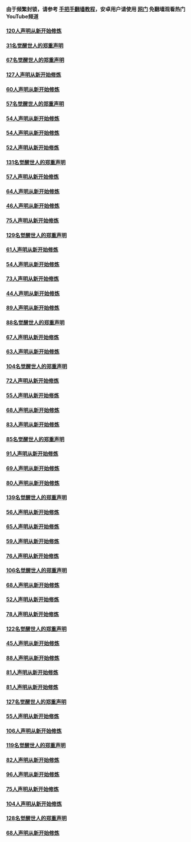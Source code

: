 #### 由于频繁封锁，请参考 [手把手翻墙教程](https://github.com/gfw-breaker/guides/wiki/)，安卓用户请使用 [网门](https://github.com/gfw-breaker/nogfw/blob/master/dl.md?t=02111800) 免翻墙观看热门YouTube频道 

#### [120人声明从新开始修炼](../pages/91/420141.md?t=02111800) 

#### [31名觉醒世人的郑重声明](../pages/91/420197.md?t=02111800) 

#### [67名觉醒世人的郑重声明](../pages/91/420140.md?t=02111800) 

#### [127人声明从新开始修炼](../pages/91/420082.md?t=02111800) 

#### [60人声明从新开始修炼](../pages/91/420081.md?t=02111800) 

#### [57名觉醒世人的郑重声明](../pages/91/420080.md?t=02111800) 

#### [54人声明从新开始修炼](../pages/91/419533.md?t=02111800) 

#### [54人声明从新开始修炼](../pages/91/419532.md?t=02111800) 

#### [52人声明从新开始修炼](../pages/91/419531.md?t=02111800) 

#### [131名觉醒世人的郑重声明](../pages/91/419530.md?t=02111800) 

#### [57人声明从新开始修炼](../pages/91/419430.md?t=02111800) 

#### [64人声明从新开始修炼](../pages/91/419429.md?t=02111800) 

#### [46人声明从新开始修炼](../pages/91/419428.md?t=02111800) 

#### [75人声明从新开始修炼](../pages/91/419427.md?t=02111800) 

#### [129名觉醒世人的郑重声明](../pages/91/419426.md?t=02111800) 

#### [61人声明从新开始修炼](../pages/91/419198.md?t=02111800) 

#### [54人声明从新开始修炼](../pages/91/419197.md?t=02111800) 

#### [73人声明从新开始修炼](../pages/91/419196.md?t=02111800) 

#### [44人声明从新开始修炼](../pages/91/419075.md?t=02111800) 

#### [89人声明从新开始修炼](../pages/91/419074.md?t=02111800) 

#### [88名觉醒世人的郑重声明](../pages/91/419195.md?t=02111800) 

#### [67人声明从新开始修炼](../pages/91/419073.md?t=02111800) 

#### [63人声明从新开始修炼](../pages/91/419072.md?t=02111800) 

#### [104名觉醒世人的郑重声明](../pages/91/419071.md?t=02111800) 

#### [72人声明从新开始修炼](../pages/91/418902.md?t=02111800) 

#### [55人声明从新开始修炼](../pages/91/418901.md?t=02111800) 

#### [68人声明从新开始修炼](../pages/91/418900.md?t=02111800) 

#### [83人声明从新开始修炼](../pages/91/418757.md?t=02111800) 

#### [85名觉醒世人的郑重声明](../pages/91/418899.md?t=02111800) 

#### [91人声明从新开始修炼](../pages/91/418756.md?t=02111800) 

#### [69人声明从新开始修炼](../pages/91/418755.md?t=02111800) 

#### [80人声明从新开始修炼](../pages/91/418754.md?t=02111800) 

#### [139名觉醒世人的郑重声明](../pages/91/418753.md?t=02111800) 

#### [56人声明从新开始修炼](../pages/91/418594.md?t=02111800) 

#### [65人声明从新开始修炼](../pages/91/418593.md?t=02111800) 

#### [59人声明从新开始修炼](../pages/91/418592.md?t=02111800) 

#### [76人声明从新开始修炼](../pages/91/418431.md?t=02111800) 

#### [106名觉醒世人的郑重声明](../pages/91/418591.md?t=02111800) 

#### [68人声明从新开始修炼](../pages/91/418430.md?t=02111800) 

#### [52人声明从新开始修炼](../pages/91/418429.md?t=02111800) 

#### [78人声明从新开始修炼](../pages/91/418428.md?t=02111800) 

#### [122名觉醒世人的郑重声明](../pages/91/418427.md?t=02111800) 

#### [45人声明从新开始修炼](../pages/91/418248.md?t=02111800) 

#### [88人声明从新开始修炼](../pages/91/418247.md?t=02111800) 

#### [81人声明从新开始修炼](../pages/91/418246.md?t=02111800) 

#### [81人声明从新开始修炼](../pages/91/418139.md?t=02111800) 

#### [127名觉醒世人的郑重声明](../pages/91/418245.md?t=02111800) 

#### [55人声明从新开始修炼](../pages/91/418138.md?t=02111800) 

#### [106人声明从新开始修炼](../pages/91/418137.md?t=02111800) 

#### [119名觉醒世人的郑重声明](../pages/91/418135.md?t=02111800) 

#### [82人声明从新开始修炼](../pages/91/418136.md?t=02111800) 

#### [96人声明从新开始修炼](../pages/91/417831.md?t=02111800) 

#### [75人声明从新开始修炼](../pages/91/417830.md?t=02111800) 

#### [104人声明从新开始修炼](../pages/91/417829.md?t=02111800) 

#### [128名觉醒世人的郑重声明](../pages/91/417828.md?t=02111800) 

#### [68人声明从新开始修炼](../pages/91/417173.md?t=02111800) 

